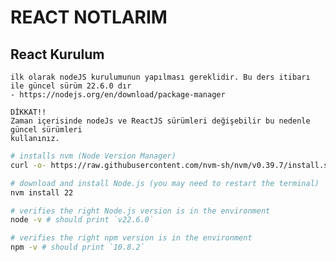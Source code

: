 # REACT NOTLARIM

## React Kurulum

    ilk olarak nodeJS kurulumunun yapılması gereklidir. Bu ders itibarı ile güncel sürüm 22.6.0 dır
    - https://nodejs.org/en/download/package-manager

    DİKKAT!! 
    Zaman içerisinde nodeJs ve ReactJS sürümleri değişebilir bu nedenle güncel sürümleri 
    kullanınız.

```bash
# installs nvm (Node Version Manager)
curl -o- https://raw.githubusercontent.com/nvm-sh/nvm/v0.39.7/install.sh | bash

# download and install Node.js (you may need to restart the terminal)
nvm install 22

# verifies the right Node.js version is in the environment
node -v # should print `v22.6.0`

# verifies the right npm version is in the environment
npm -v # should print `10.8.2`
```

